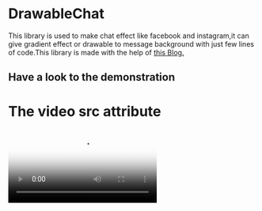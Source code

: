 # DrawableChat
This library is used to make chat effect like facebook and instagram,it can give gradient effect or drawable to message background with just few lines of code.This library is made with the help of <a href="https://noties.io/blog/2019/04/23/gradientmessenger/index.html">
this Blog.</a>

<h2>Have a look to the demonstration</h2>

<h1>The video src attribute</h1>

<video controls="true" loop="" poster="https://noties.io/assets/images/gradient-messenger-round-2.png">
          <source src="https://noties.io/assets/video/gradient-messenger-round-2.mp4" type="video/mp4"> You browser does not support mp4 playback, try downloading video file <a href="https://noties.io/assets/video/gradient-messenger-round-2.mp4">directly</a>
        </video>

